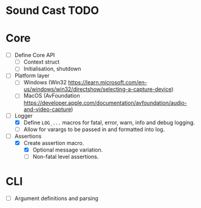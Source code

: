 # Sound Cast TODO

# Core
- [ ] Define Core API
    - [ ] Context struct
    - [ ] Initialisation, shutdown
- [ ] Platform layer
    - [ ] Windows (Win32 https://learn.microsoft.com/en-us/windows/win32/directshow/selecting-a-capture-device)
    - [ ] MacOS (AvFoundation https://developer.apple.com/documentation/avfoundation/audio-and-video-capture)
- [ ] Logger
    - [x] Define `LOG_...` macros for fatal, error, warn, info and debug logging.
    - [ ] Allow for varargs to be passed in and formatted into log.
- [ ] Assertions
    - [x] Create assertion macro.
        - [x] Optional message variation.
        - [ ] Non-fatal level assertions.
# CLI
- [ ] Argument definitions and parsing

